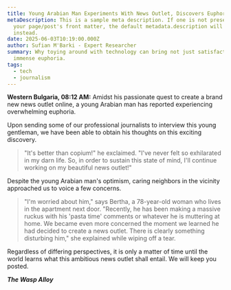 ```yaml
---
title: Young Arabian Man Experiments With News Outlet, Discovers Euphoria
metaDescription: This is a sample meta description. If one is not present in
  your page/post's front matter, the default metadata.description will be used
  instead.
date: 2025-06-03T10:19:00.000Z
author: Sufian M'Barki - Expert Researcher
summary: Why toying around with technology can bring not just satisfaction - but
  immense euphoria.
tags:
  - tech
  - journalism
---
```

**Western Bulgaria, 08:12 AM:** Amidst his passionate quest to create a brand new news outlet online, a young Arabian man has reported experiencing overwhelming euphoria.

Upon sending some of our professional journalists to interview this young gentleman, we have been able to obtain his thoughts on this exciting discovery.

> "It's better than copium!" he exclaimed. "I've never felt so exhilarated in my darn life. So, in order to sustain this state of mind, I'll continue working on my beautiful news outlet!"

Despite the young Arabian man's optimism, caring neighbors in the vicinity approached us to voice a few concerns.

> "I'm worried about him," says Bertha, a 78-year-old woman who lives in the apartment next door. "Recently, he has been making a massive ruckus with his 'pasta time' comments or whatever he is muttering at home. We became even more concerned the moment we learned he had decided to create a news outlet. There is clearly something disturbing him," she explained while wiping off a tear.

Regardless of differing perspectives, it is only a matter of time until the world learns what this ambitious news outlet shall entail. We will keep you posted.

***The Wasp Alloy***

